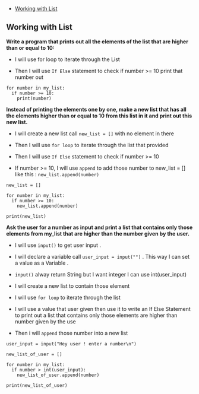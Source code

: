- [Working with List](#Working-with-List)

## Working with List

**Write a program that prints out all the elements of the list that are higher than or equal to 10:**

 - I will use for loop to iterate through the List
   
 - Then I will use `If Else` statement to check if number >= 10 print that number out 

```
for number in my_list: 
  if number >= 10:
    print(number)
```

**Instead of printing the elements one by one, make a new list that has all the elements higher than or equal to 10 from this list in it and print out this new list.**

 - I will create a new list call `new_list = []` with no element in there
   
 - Then I will use `for loop` to iterate through the list that provided
   
 - Then I will use `If Else` statement to check if number >= 10
   
 - If number >= 10, I will use `append` to add those number to new_list = [] like this : `new_list.append(number)`

```
new_list = []

for number in my_list:
  if number >= 10:
    new_list.append(number)

print(new_list)
```

**Ask the user for a number as input and print a list that contains only those elements from my_list that are higher than the number given by the user.**

- I will use `input()` to get user input .

- I will declare a variable call `user_input = input("")` . This way I can set a value as a Variable .
  
- `input()` alway return String but I want integer I can use int(user_input)

- I will create a new list to contain those element

- I will use `for loop` to iterate through the list

- I will use a value that user given then use it to write an If Else Statement to print out a list that contains only those elements are higher than number given by the use
  
- Then i will `append` those number into a new list

```
user_input = input("Hey user ! enter a number\n")

new_list_of_user = []

for number in my_list:
  if number > int(user_input):
    new_list_of_user.append(number)

print(new_list_of_user)
```




